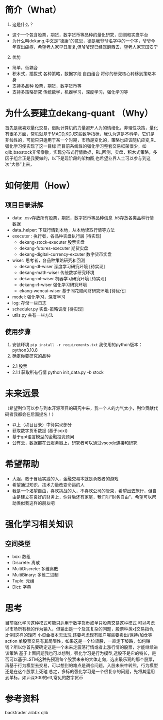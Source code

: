 # 简介（What）
1. 这是什么？
- 这个一个包含股票，期货，数字货币等品种的量化研究，回测和实盘平台
- 为什么叫dekang,中文是“德康”的意思，德是我爷爷名字中的一个字，爷爷今年查出癌症，希望老人家早日康复,但爷爷现已经驾鹤西去，望老人家天国安宁
2. 优势
- 简单，低耦合 
- 积木式，插拔式 各种策略，数据字段 自由组合 将你的研究核心转移到策略本身
- 支持多品种 股票，期货，数字货币等
- 支持多策略研究 传统数学，机器学习，深度学习，强化学习等
  
# 为什么要建立dekang-quant （Why）

首先是我喜欢量化交易，借助计算机的力量避开人为的情绪化，非理性决策，量化有很多方面，常见就基于MACD,KDJ这些数学指标，我认为这是不科学，它们是非线性的，可能只只适用于某一个时期，市场是变化的，策略也应该随机应变,RL
强化学习便实现了这一目标
而目前系统性的强化学习整套交易框架很少，如qlib,baostock非常零散，实现分布式行情数据，RL,回测，实盘，积木式策略，多因子组合正是我要做的，以下是现阶段的架构图,也希望业界人士可以参与到这次“大修”上来，

# 如何使用（How）
## 项目目录讲解
- data: .csv存放所有股票，期货，数字货币等品种信息 .h5存放各类品种行情数据
- data_helper: 下载行情到本地，从本地读取行情等方法
- executer : 执行者，各品种实盘执行层 [待实现]
  - dekang-stock-executer 股票实盘
  - dekang-futures-executer 期货实盘
  - dekang-digital-currency-excuter 数字货币实盘
- wiser: 思考者，各品种策略研究和回测
  - dekang-dl-wiser 深度学习研究环境 [待实现]
  - dekang-math-wiser 传统数学研究环境 
  - dekang-ml-wiser 机器学习研究环境 [待实现]
  - dekang-rl-wiser 强化学习研究环境
  - ekang-wencai-wiser 基于同花顺问财研究环境 [待优化]
- model: 强化学习，深度学习
- log: 存储一些日志
- scheduler.py 实盘-策略调度 [待实现]
- utils.py 共有一些方法 
## 使用步骤
1. 安装环境 `pip install -r requirements.txt` 我使用的python版本：python3.10.8
2. 确定你要研究的品种
  - 2.1 股票
   - 2.1.1 获取所有行情 python init_data.py -b stock
# 未来远景
（希望列位可以参与到本开源项目的研究中来，我一个人的力气太小，列位贡献代码者我都会在后面提名！）
- 以上（项目目录）中待实现部分
- 获取数字货币数据 (基于ccxt)
- 基于gpt语言模型的金融投资顾问
- 公有云，数据都在云服务器上，研究者可以通过vscode连接和研究
# 希望帮助
- 大胆，敢于冒险实践的人，金融交易本就是勇敢者的游戏
- 希望通过知识，技术力量改变命运的人
- 我是一个渴望自由，喜欢挑战的人，不喜欢公司的管束，希望出去旅行，但自由是建立在良好的财务上，你背后还有家庭，我们叫“财务自由”，希望可以帮助类似我这样的朋友吧
# 强化学习相关知识
## 空间类型
- box: 数组
- Discrete: 离散
- MultiDiscrete: 多维离散
- MultiBinary: 多维二进制
- Tuple: 元组
- Dict: 字典
# 思考
目前强化学习这种模式可能只适用于数字货币或单只股票交易这种模式
可以考虑以市场所有标的作为输入，但输出是一个及其复杂的问题，股票种类x[交易指令,比例]这样的矩阵 小资金根本无法玩,还要考虑现有账户哪些要卖出/保持/加仓等action
单股票交易有其局限性，如果这是一个垃圾股，一直走下坡路，如何赚钱？所以你首先要确定这是一个未来走震荡行情或者上涨行情的股票，才能继续进该策略
基于上面问题我也可以想到，强化学习是行为模型,选股不是它的特长，是否可以基于LSTM这种先预测每个股票未来的大体走向，选出最乐观的那个股票，再基于行为模型去交易，可以想到的难点是调仓问题，入股未来牛转熊，行为模型还是在这个股票上死磕
总之，多标的强化学习是一个很复杂的问题，先将其运用到单标，如沪深300的etf,常见的数字货币
# 参考资料
backtrader
ailabx
qlib

